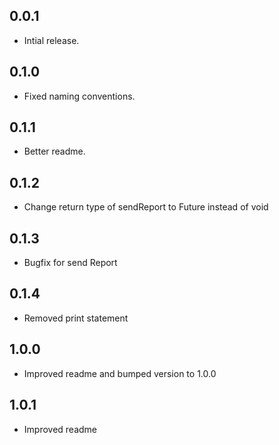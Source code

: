 ## 0.0.1

* Intial release.

## 0.1.0

* Fixed naming conventions.

## 0.1.1

* Better readme.

## 0.1.2

* Change return type of sendReport to Future<void> instead of void

## 0.1.3

* Bugfix for send Report

## 0.1.4

* Removed print statement

## 1.0.0

* Improved readme and bumped version to 1.0.0

## 1.0.1

* Improved readme
